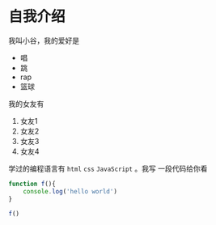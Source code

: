 # 自我介绍

我叫小谷，我的爱好是

* 唱
* 跳
* rap
* 篮球

我的女友有

1. 女友1
2. 女友2
3. 女友3
4. 女友4

学过的编程语言有 `html` `css` `JavaScript` 。我写 一段代码给你看



```javascript
function f(){
    console.log('hello world')
}

f()
```



